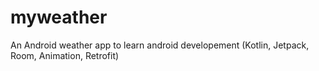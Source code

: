 # myweather
An Android weather app to learn android developement (Kotlin, Jetpack, Room, Animation, Retrofit)

